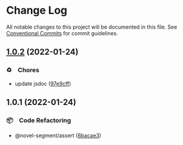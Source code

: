 # Change Log

All notable changes to this project will be documented in this file.
See [Conventional Commits](https://conventionalcommits.org) for commit guidelines.

## [1.0.2](https://github.com/bluelovers/ws-segment/compare/@novel-segment/assert@1.0.1...@novel-segment/assert@1.0.2) (2022-01-24)


### ♻️　Chores

* update jsdoc ([97e9cff](https://github.com/bluelovers/ws-segment/commit/97e9cff4c97fea4a7497ba01e5309b8e5c06f650))





## 1.0.1 (2022-01-24)


### 📦　Code Refactoring

* @novel-segment/assert ([6bacae3](https://github.com/bluelovers/ws-segment/commit/6bacae36c9dd419648d8ee36d60d2e478f967ee1))
